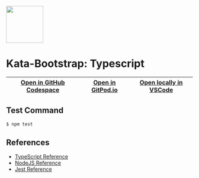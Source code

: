 
<img width="100px" src="https://cdn.jsdelivr.net/gh/devicons/devicon/icons/typescript/typescript-original.svg" /></a>
# Kata-Bootstrap: Typescript

| [Open in GitHub Codespace](https://github.com/codespaces/new?hide_repo_select=true&repo=rradczewski%2Fkata-bootstraps&ref=typescript) | [Open in GitPod.io](https://gitpod.io/#https://github.com/rradczewski/kata-bootstraps/tree/typescript) | [Open locally in VSCode](https://rradczewski.github.io/kata-bootstraps/redirect.html?url=vscode%3A%2F%2Fvscode.git%2Fclone%3Furl%3Dhttps%253A%252F%252Fgithub.com%252Frradczewski%252Fkata-bootstraps.git%26ref%3Dtypescript) |
|---|---|---|

## Test Command

```sh
$ npm test
```

## References

- [TypeScript Reference](https://www.typescriptlang.org/docs/handbook/intro.html)
- [NodeJS Reference](https://nodejs.org/api/)
- [Jest Reference](https://jestjs.io/docs/getting-started)
